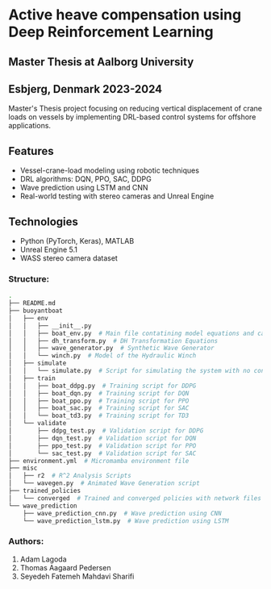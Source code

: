 # Active heave compensation using Deep Reinforcement Learning
## Master Thesis at Aalborg University
## Esbjerg, Denmark 2023-2024

Master's Thesis project focusing on reducing vertical displacement of crane loads on vessels by implementing DRL-based control systems for offshore applications.

## Features
- Vessel-crane-load modeling using robotic techniques
- DRL algorithms: DQN, PPO, SAC, DDPG
- Wave prediction using LSTM and CNN
- Real-world testing with stereo cameras and Unreal Engine

## Technologies
- Python (PyTorch, Keras), MATLAB
- Unreal Engine 5.1
- WASS stereo camera dataset

### Structure:
```bash
.
├── README.md
├── buoyantboat
│   ├── env
│   │   ├── __init__.py
│   │   ├── boat_env.py  # Main file contatining model equations and calulcations
│   │   ├── dh_transform.py  # DH Transformation Equations
│   │   ├── wave_generator.py  # Synthetic Wave Generator
│   │   └── winch.py  # Model of the Hydraulic Winch
│   ├── simulate
│   │   └── simulate.py  # Script for simulating the system with no control input
│   ├── train
│   │   ├── boat_ddpg.py  # Training script for DDPG
│   │   ├── boat_dqn.py  # Training script for DQN
│   │   ├── boat_ppo.py  # Training script for PPO
│   │   ├── boat_sac.py  # Training script for SAC
│   │   └── boat_td3.py  # Training script for TD3
│   └── validate
│       ├── ddpg_test.py  # Validation script for DDPG
│       ├── dqn_test.py  # Validation script for DQN
│       ├── ppo_test.py  # Validation script for PPO
│       └── sac_test.py  # Validation script for SAC
├── environment.yml  # Micromamba environment file
├── misc
│   ├── r2  # R^2 Analysis Scripts
│   └── wavegen.py  # Animated Wave Generation script
├── trained_policies
│   └── converged  # Trained and converged policies with network files and logs
└── wave_prediction
    ├── wave_prediction_cnn.py  # Wave prediction using CNN
    └── wave_prediction_lstm.py  # Wave prediction using LSTM
```

### Authors:
1.  Adam Lagoda
2.  Thomas Aagaard Pedersen
3.  Seyedeh Fatemeh Mahdavi Sharifi


